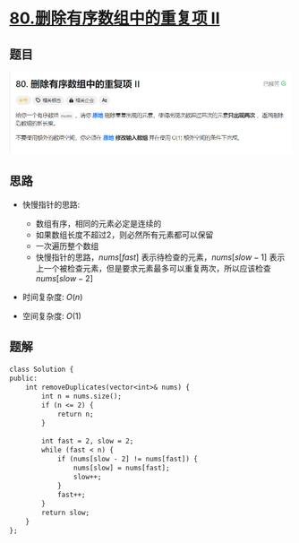 # [80.删除有序数组中的重复项 II](https://leetcode.cn/problems/remove-duplicates-from-sorted-array-ii/)

## 题目
![](./images/80.png)

## 思路
- 快慢指针的思路:
    - 数组有序，相同的元素必定是连续的
    - 如果数组长度不超过2，则必然所有元素都可以保留
    - 一次遍历整个数组
    - 快慢指针的思路，$nums[fast]$ 表示待检查的元素，$nums[slow-1]$ 表示上一个被检查元素，但是要求元素最多可以重复两次，所以应该检查 $nums[slow-2]$

- 时间复杂度: $O(n)$
- 空间复杂度: $O(1)$

## 题解
```
class Solution {
public:
    int removeDuplicates(vector<int>& nums) {
        int n = nums.size();
        if (n <= 2) {
            return n;
        }

        int fast = 2, slow = 2;
        while (fast < n) {
            if (nums[slow - 2] != nums[fast]) {
                nums[slow] = nums[fast];
                slow++;
            }
            fast++;
        }
        return slow;
    }
};
```